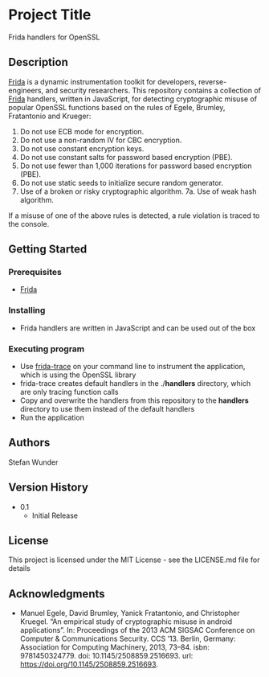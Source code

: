 # Project Title

Frida handlers for OpenSSL

## Description

[Frida](https://frida.re/) is a dynamic instrumentation toolkit for developers, reverse-engineers, and security researchers. This repository contains a collection of [Frida](https://frida.re/) handlers, written in JavaScript, for detecting cryptographic misuse of popular OpenSSL functions based on the rules of Egele, Brumley, Fratantonio and Krueger:

1. Do not use ECB mode for encryption.
2. Do not use a non-random IV for CBC encryption.
3. Do not use constant encryption keys.
4. Do not use constant salts for password based encryption (PBE).
5. Do not use fewer than 1,000 iterations for password based encryption (PBE).
6. Do not use static seeds to initialize secure random generator.
7. Use of a broken or risky cryptographic algorithm.
  7a. Use of weak hash algorithm.

If a misuse of one of the above rules is detected, a rule violation is traced to the console.

## Getting Started

### Prerequisites

* [Frida](https://frida.re/)

### Installing

* Frida handlers are written in JavaScript and can be used out of the box

### Executing program

* Use [frida-trace](https://frida.re/docs/frida-trace/) on your command line to instrument the application, which is using the OpenSSL library
* frida-trace creates default handlers in the ./__handlers__ directory, which are only tracing function calls
* Copy and overwrite the handlers from this repository to the __handlers__ directory to use them instead of the default handlers
* Run the application

## Authors

Stefan Wunder

## Version History

* 0.1
    * Initial Release

## License

This project is licensed under the MIT License - see the LICENSE.md file for details

## Acknowledgments

* Manuel Egele, David Brumley, Yanick Fratantonio, and Christopher Kruegel.
“An empirical study of cryptographic misuse in android applications”. In:
Proceedings of the 2013 ACM SIGSAC Conference on Computer & Communications
Security. CCS ’13. Berlin, Germany: Association for Computing Machinery,
2013, 73–84. isbn: 9781450324779. doi: 10.1145/2508859.2516693.
url: https://doi.org/10.1145/2508859.2516693.
